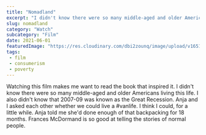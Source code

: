 ```yaml
--- 
title: "Nomadland"
excerpt: "I didn't know there were so many middle-aged and older Americans living this life"
slug: nomadland
category: "Watch"
subcategory: "Film"
date: 2021-06-01
featuredImage: "https://res.cloudinary.com/dbi2zounq/image/upload/v1651048795/Digital%20garden/media/nomadland_ebf4xs.jpg"
tags:
 - film
 - consumerism
 - poverty
---
```

Watching this film makes me want to read the book that inspired it. I didn't know there were so many middle-aged and older Americans living this life. I also didn't know that 2007-09 was known as the Great Recession. Anja and I asked each other whether we could live a #vanlife. I think I could, for a little while. Anja told me she'd done enough of that backpacking for 18 months. Frances McDormand is so good at telling the stories of normal people.